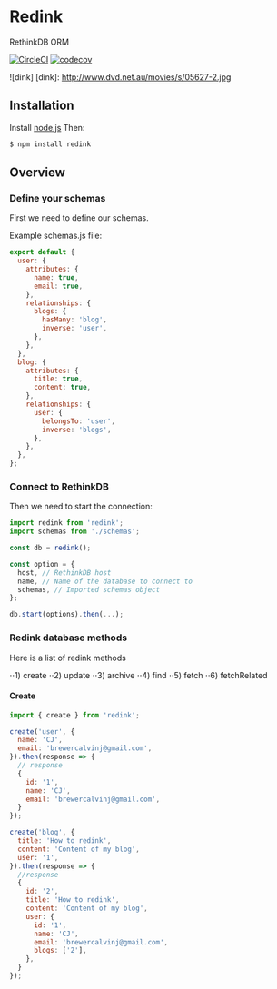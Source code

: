 # Redink
RethinkDB ORM

[![CircleCI](https://circleci.com/gh/endfire/redink.svg?style=svg)](https://circleci.com/gh/endfire/redink)
[![codecov](https://codecov.io/gh/endfire/redink/branch/master/graph/badge.svg)](https://codecov.io/gh/endfire/redink)

![dink]
[dink]: http://www.dvd.net.au/movies/s/05627-2.jpg
## Installation
Install [node.js](http://nodejs.org/) Then:

```sh
$ npm install redink
```

## Overview
### Define your schemas
First we need to define our schemas.

Example schemas.js file:

```javascript
export default {
  user: {
    attributes: {
      name: true,
      email: true,
    },
    relationships: {
      blogs: {
        hasMany: 'blog',
        inverse: 'user',
      },
    },
  },
  blog: {
    attributes: {
      title: true,
      content: true,
    },
    relationships: {
      user: {
        belongsTo: 'user',
        inverse: 'blogs',
      },
    },
  },
};
```

### Connect to RethinkDB
Then we need to start the connection:

```javascript
import redink from 'redink';
import schemas from './schemas';

const db = redink();

const option = {
  host, // RethinkDB host
  name, // Name of the database to connect to
  schemas, // Imported schemas object
};

db.start(options).then(...);
```

### Redink database methods
Here is a list of redink methods

⋅⋅1) create
⋅⋅2) update
⋅⋅3) archive
⋅⋅4) find
⋅⋅5) fetch
⋅⋅6) fetchRelated

#### Create
```javascript
import { create } from 'redink';

create('user', {
  name: 'CJ',
  email: 'brewercalvinj@gmail.com',
}).then(response => {
  // response
  {
    id: '1',
    name: 'CJ',
    email: 'brewercalvinj@gmail.com',
  }
});

create('blog', {
  title: 'How to redink',
  content: 'Content of my blog',
  user: '1',
}).then(response => {
  //response
  {
    id: '2',
    title: 'How to redink',
    content: 'Content of my blog',
    user: {
      id: '1',
      name: 'CJ',
      email: 'brewercalvinj@gmail.com',
      blogs: ['2'],
    },
  }
});
```
